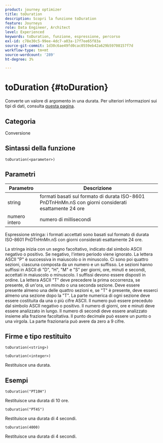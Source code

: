 ```yaml
---
product: journey optimizer
title: toDuration
description: Scopri la funzione toDuration
feature: Journeys
role: Data Engineer, Architect
level: Experienced
keywords: toDuration, funzione, espressione, percorso
exl-id: c78e30c5-99ee-4dc7-a03a-17f7ee65f83a
source-git-commit: 1d30c6ae49fd0cac0559eb42a629b59708157f7d
workflow-type: tm+mt
source-wordcount: '289'
ht-degree: 3%

---
```


# toDuration {#toDuration}

Converte un valore di argomento in una durata. Per ulteriori informazioni sui tipi di dati, consulta [questa pagina](../expression/data-types.md).

## Categoria

Conversione

## Sintassi della funzione

`toDuration(<parameter>)`

## Parametri

| Parametro | Descrizione |
|--- |--- |
| string | formati basati sul formato di durata ISO-8601 PnDTnHnMn.nS con giorni considerati esattamente 24 ore |
| numero intero | numero di millisecondi |

Espressione stringa: i formati accettati sono basati sul formato di durata ISO-8601 PnDTnHnMn.nS con giorni considerati esattamente 24 ore.

La stringa inizia con un segno facoltativo, indicato dal simbolo ASCII negativo o positivo. Se negativo, l&#39;intero periodo viene ignorato. La lettera ASCII &quot;P&quot; è successiva in maiuscolo o in minuscolo. Ci sono poi quattro sezioni, ciascuna composta da un numero e un suffisso. Le sezioni hanno suffissi in ASCII di &quot;D&quot;, &quot;H&quot;, &quot;M&quot; e &quot;S&quot; per giorni, ore, minuti e secondi, accettati in maiuscolo o minuscolo. I suffissi devono essere disposti in ordine. La lettera ASCII &quot;T&quot; deve precedere la prima occorrenza, se presente, di un&#39;ora, un minuto o una seconda sezione. Deve essere presente almeno una delle quattro sezioni e, se &quot;T&quot; è presente, deve esserci almeno una sezione dopo la &quot;T&quot;. La parte numerica di ogni sezione deve essere costituita da una o più cifre ASCII. Il numero può essere preceduto dal simbolo ASCII negativo o positivo. Il numero di giorni, ore e minuti deve essere analizzato in lungo. Il numero di secondi deve essere analizzato insieme alla frazione facoltativa. Il punto decimale può essere un punto o una virgola. La parte frazionaria può avere da zero a 9 cifre.

## Firme e tipo restituito

`toDuration(<string>)`

`toDuration(<integer>)`

Restituisce una durata.

## Esempi

`toDuration("PT10H")`

Restituisce una durata di 10 ore.

`toDuration("PT4S")`

Restituisce una durata di 4 secondi.

`toDuration(4000)`

Restituisce una durata di 4 secondi.
